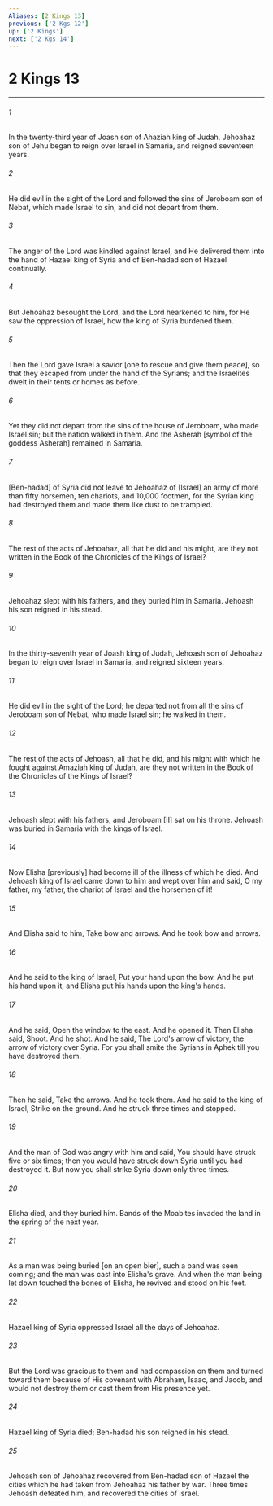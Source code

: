 ```yaml
---
Aliases: [2 Kings 13]
previous: ['2 Kgs 12']
up: ['2 Kings']
next: ['2 Kgs 14']
---
```

# 2 Kings 13

***

###### 1 

In the twenty-third year of Joash son of Ahaziah king of Judah, Jehoahaz son of Jehu began to reign over Israel in Samaria, and reigned seventeen years. 

###### 2 

He did evil in the sight of the Lord and followed the sins of Jeroboam son of Nebat, which made Israel to sin, and did not depart from them. 

###### 3 

The anger of the Lord was kindled against Israel, and He delivered them into the hand of Hazael king of Syria and of Ben-hadad son of Hazael continually. 

###### 4 

But Jehoahaz besought the Lord, and the Lord hearkened to him, for He saw the oppression of Israel, how the king of Syria burdened them. 

###### 5 

Then the Lord gave Israel a savior [one to rescue and give them peace], so that they escaped from under the hand of the Syrians; and the Israelites dwelt in their tents or homes as before. 

###### 6 

Yet they did not depart from the sins of the house of Jeroboam, who made Israel sin; but the nation walked in them. And the Asherah [symbol of the goddess Asherah] remained in Samaria. 

###### 7 

[Ben-hadad] of Syria did not leave to Jehoahaz of [Israel] an army of more than fifty horsemen, ten chariots, and 10,000 footmen, for the Syrian king had destroyed them and made them like dust to be trampled. 

###### 8 

The rest of the acts of Jehoahaz, all that he did and his might, are they not written in the Book of the Chronicles of the Kings of Israel? 

###### 9 

Jehoahaz slept with his fathers, and they buried him in Samaria. Jehoash his son reigned in his stead. 

###### 10 

In the thirty-seventh year of Joash king of Judah, Jehoash son of Jehoahaz began to reign over Israel in Samaria, and reigned sixteen years. 

###### 11 

He did evil in the sight of the Lord; he departed not from all the sins of Jeroboam son of Nebat, who made Israel sin; he walked in them. 

###### 12 

The rest of the acts of Jehoash, all that he did, and his might with which he fought against Amaziah king of Judah, are they not written in the Book of the Chronicles of the Kings of Israel? 

###### 13 

Jehoash slept with his fathers, and Jeroboam [II] sat on his throne. Jehoash was buried in Samaria with the kings of Israel. 

###### 14 

Now Elisha [previously] had become ill of the illness of which he died. And Jehoash king of Israel came down to him and wept over him and said, O my father, my father, the chariot of Israel and the horsemen of it! 

###### 15 

And Elisha said to him, Take bow and arrows. And he took bow and arrows. 

###### 16 

And he said to the king of Israel, Put your hand upon the bow. And he put his hand upon it, and Elisha put his hands upon the king's hands. 

###### 17 

And he said, Open the window to the east. And he opened it. Then Elisha said, Shoot. And he shot. And he said, The Lord's arrow of victory, the arrow of victory over Syria. For you shall smite the Syrians in Aphek till you have destroyed them. 

###### 18 

Then he said, Take the arrows. And he took them. And he said to the king of Israel, Strike on the ground. And he struck three times and stopped. 

###### 19 

And the man of God was angry with him and said, You should have struck five or six times; then you would have struck down Syria until you had destroyed it. But now you shall strike Syria down only three times. 

###### 20 

Elisha died, and they buried him. Bands of the Moabites invaded the land in the spring of the next year. 

###### 21 

As a man was being buried [on an open bier], such a band was seen coming; and the man was cast into Elisha's grave. And when the man being let down touched the bones of Elisha, he revived and stood on his feet. 

###### 22 

Hazael king of Syria oppressed Israel all the days of Jehoahaz. 

###### 23 

But the Lord was gracious to them and had compassion on them and turned toward them because of His covenant with Abraham, Isaac, and Jacob, and would not destroy them or cast them from His presence yet. 

###### 24 

Hazael king of Syria died; Ben-hadad his son reigned in his stead. 

###### 25 

Jehoash son of Jehoahaz recovered from Ben-hadad son of Hazael the cities which he had taken from Jehoahaz his father by war. Three times Jehoash defeated him, and recovered the cities of Israel.
